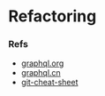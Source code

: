 # Refactoring

### Refs
* [graphql.org](https://graphql.org/) 
* [graphql.cn](https://graphql.cn/)
* [git-cheat-sheet](https://github.com/arslanbilal/git-cheat-sheet)